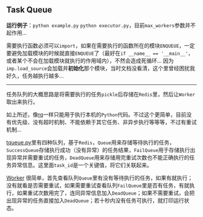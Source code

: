 ## Task Queue

**运行例子**：`python example.py` `python executor.py`，目前`max_workers`参数并不起作用...

需要执行函数必须可以`import`，如果在需要执行的函数所在的模块`ENQUEUE`，一定要避免加载模块的时候就直接`ENQUEUE`了（最好在`if __name__ == '__main__'`，或者某个不会在加载模块就执行的作用域内），不然会造成死循环... 因为`imp.load_source`会加载并**初始化**那个模块，当时文档没看清，这个里曾经困扰我好久，任务越执行越多...

---

任务队列的大概思路是将需要执行的任务`pickle`后存储在`Redis`里，然后让`Worker`取出来执行。

如上所述，像[rq](http://python-rq.org/)一样只能用于执行本机的`Python`代码。不过这个更简单，目前没有优先级、没有超时机制、不能依赖于其它任务、非异步执行等等等，不过有重试机制...

[tqueue.py](./tqueue.py)里有四种队列，基于`Redis`，`Queue`用来存储等待执行的任务，`SuccessQueue`存储执行成功（没有异常）的任务结果，`FailQueue`用于存储执行出现异常并需要重试的任务，`DeadQueue`用来存储用完重试次数也不能正确执行的任务异常信息。这里面`task_id`是一个关键值，将它们关联起来。

[Worker](./worker.py) 很简单，首先查看队列`Queue`里有没有等待执行的任务，如果有就执行；没有就看是否需要重试，如果需要重试查看队列`FailQueue`里是否有任务，有就执行，如果重试次数用完了，连同异常信息加入`DeadQueue`；如果不需要重试，会把出现异常的任务直接加入`DeadQueue`；若十秒内没有任务可执行，就打印运行状态。